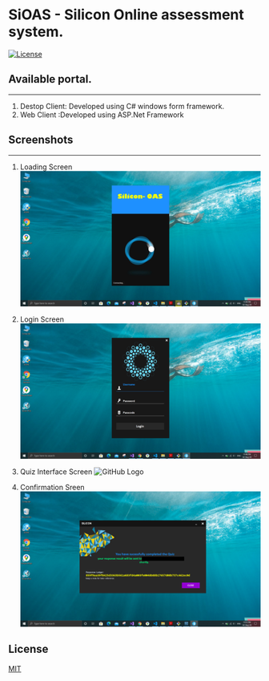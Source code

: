 # SiOAS - Silicon Online assessment system.
[![License](https://img.shields.io/badge/License-Mit&nbsp;&nbsp;&nbsp;-greeng)](#)
## Available portal.
-------------------------------------
1. Destop Client: Developed using C# windows form framework.
2. Web Client :Developed using ASP.Net Framework
## Screenshots
-------------------------------------
1. Loading Screen
![GitHub Logo](/ReadmeImages/loading.png)

2. Login Screen
![GitHub Logo](/ReadmeImages/login.png)

3. Quiz Interface Screen
![GitHub Logo](/ReadmeImages/dashboard.png)

4. Confirmation Sreen
![GitHub Logo](/ReadmeImages/confirmation.png)

## License
[MIT](https://choosealicense.com/licenses/mit/)
